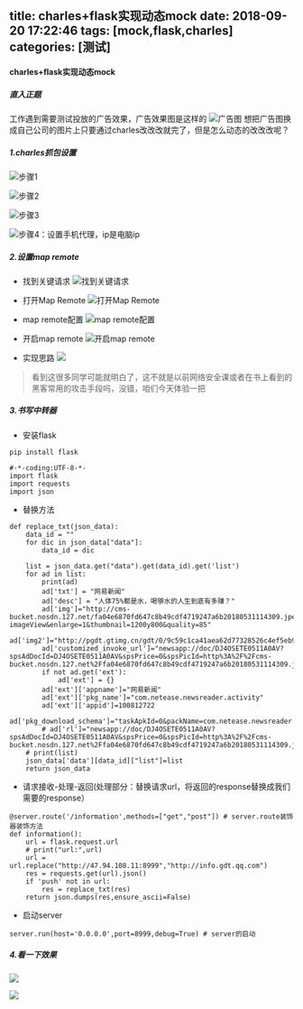 title: charles+flask实现动态mock
date: 2018-09-20 17:22:46
tags: [mock,flask,charles]
categories: [测试]
---

#### charles+flask实现动态mock
##### 直入正题
工作遇到需要测试投放的广告效果，广告效果图是这样的
![广告图](https://upload-images.jianshu.io/upload_images/2572206-c6c40a778c7dead4.png?imageMogr2/auto-orient/strip%7CimageView2/2/w/180)
想把广告图换成自己公司的图片上只要通过charles改改改就完了，但是怎么动态的改改改呢？


<!--more-->

##### 1.charles抓包设置
![步骤1](https://upload-images.jianshu.io/upload_images/2572206-681bfcda82a50c88.png?imageMogr2/auto-orient/strip%7CimageView2/2/w/1240)


![步骤2](https://upload-images.jianshu.io/upload_images/2572206-7e17c0ea1ae03d00.jpg?imageMogr2/auto-orient/strip%7CimageView2/2/w/1240)

![步骤3](https://upload-images.jianshu.io/upload_images/2572206-e37bf2ab8e144211.jpg?imageMogr2/auto-orient/strip%7CimageView2/2/w/1240)

![步骤4：设置手机代理，ip是电脑ip](https://upload-images.jianshu.io/upload_images/2572206-7dda118ca22a1ae4.png?imageMogr2/auto-orient/strip%7CimageView2/2/w/1240)

##### 2.设置map remote
- 找到关键请求
![找到关键请求](https://upload-images.jianshu.io/upload_images/2572206-4af4a69c2cc25290.jpg?imageMogr2/auto-orient/strip%7CimageView2/2/w/1240)

- 打开Map Remote
![打开Map Remote](https://upload-images.jianshu.io/upload_images/2572206-dbc2dd7eef7a9307.png?imageMogr2/auto-orient/strip%7CimageView2/2/w/1240)

- map remote配置
![map remote配置](https://upload-images.jianshu.io/upload_images/2572206-615bc20e080ea9d6.jpg?imageMogr2/auto-orient/strip%7CimageView2/2/w/1240)


- 开启map remote
![开启map remote](https://upload-images.jianshu.io/upload_images/2572206-ee6ae000e6fb1982.png?imageMogr2/auto-orient/strip%7CimageView2/2/w/1240)

- 实现思路
![](https://upload-images.jianshu.io/upload_images/2572206-086b478e533cb270.png?imageMogr2/auto-orient/strip%7CimageView2/2/w/1240)
> 看到这很多同学可能就明白了，这不就是以前网络安全课或者在书上看到的黑客常用的攻击手段吗，没错，咱们今天体验一把

##### 3.书写中转器
- 安装flask
```
pip install flask
```
```
#-*-coding:UTF-8-*-
import flask
import requests
import json
```
- 替换方法
```
def replace_txt(json_data):
    data_id = ""
    for dic in json_data["data"]:
        data_id = dic

    list = json_data.get("data").get(data_id).get('list')
    for ad in list:
        print(ad)
        ad['txt'] = "网易新闻"
        ad['desc'] = "人体75%都是水，喝够水的人生到底有多赚？"
        ad['img']="http://cms-bucket.nosdn.127.net/fa04e6870fd647c8b49cdf4719247a6b20180531114309.jpeg?imageView&enlarge=1&thumbnail=1200y800&quality=85"
        ad['img2']="http://pgdt.gtimg.cn/gdt/0/9c59c1ca41aea62d77328526c4ef5eb9.PNG/0"
        ad['customized_invoke_url']="newsapp://doc/DJ4OSETE0511A0AV?spsAdDocId=DJ4OSETE0511A0AV&spsPrice=0&spsPicId=http%3A%2F%2Fcms-bucket.nosdn.127.net%2Ffa04e6870fd647c8b49cdf4719247a6b20180531114309.jpeg%3FimageView%26enlarge%3D1%26thumbnail%3D1200y800%26quality%3D85&spsAdPlanId=176&spsModelId=0&s=news_zhizi_android_01&spsAdId=2&spsExpandId=291&spsImpressionId=441203903548&spsextend=test2"
        if not ad.get('ext'):
            ad['ext'] = {}
        ad['ext']['appname']="网易新闻"
        ad['ext']['pkg_name']="com.netease.newsreader.activity"
        ad['ext']['appid']=100812722
        ad['pkg_download_schema']="taskApkId=0&packName=com.netease.newsreader.activity&taskAppId=&appId=&via=ANDROIDQQ.FEED.ADVERTISE.zvqj62cnik7wo01&versionCode=652&channel=000116083636353430393231;70225816"
        # ad['rl']="newsapp://doc/DJ4OSETE0511A0AV?spsAdDocId=DJ4OSETE0511A0AV&spsPrice=0&spsPicId=http%3A%2F%2Fcms-bucket.nosdn.127.net%2Ffa04e6870fd647c8b49cdf4719247a6b20180531114309.jpeg%3FimageView%26enlarge%3D1%26thumbnail%3D1200y800%26quality%3D85&spsAdPlanId=176&spsModelId=0&s=news_zhizi_android_01&spsAdId=2&spsExpandId=291&spsImpressionId=441203903548&spsextend=test2"
    # print(list)
    json_data['data'][data_id]["list"]=list
    return json_data
```
- 请求接收-处理-返回(处理部分：替换请求url，将返回的response替换成我们需要的response）
```
@server.route('/information',methods=["get","post"]) # server.route装饰器装饰方法
def information():
    url = flask.request.url
    # print("url:",url)
    url = url.replace("http://47.94.108.11:8999","http://info.gdt.qq.com")
    res = requests.get(url).json()
    if 'push' not in url:
        res = replace_txt(res)
    return json.dumps(res,ensure_ascii=False)
```
- 启动server
```
server.run(host='0.0.0.0',port=8999,debug=True) # server的启动
```
##### 4.看一下效果
![](https://upload-images.jianshu.io/upload_images/2572206-f74597ef83e8d247.png?imageMogr2/auto-orient/strip%7CimageView2/2/w/1240)


![](https://upload-images.jianshu.io/upload_images/2572206-e312369279b95282.png?imageMogr2/auto-orient/strip%7CimageView2/2/w/280)



